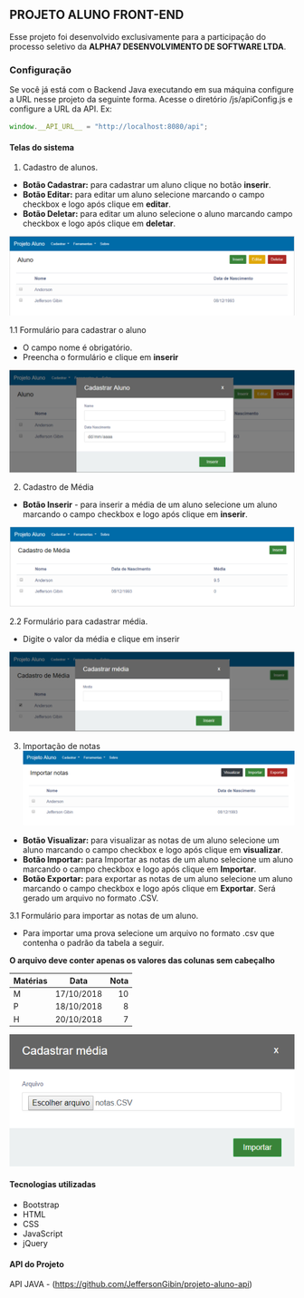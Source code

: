 ## PROJETO ALUNO FRONT-END

Esse projeto foi desenvolvido exclusivamente para a participação do processo seletivo da  **ALPHA7 DESENVOLVIMENTO DE SOFTWARE LTDA**.


### Configuração
Se você já está com o Backend Java executando em sua máquina configure a URL nesse projeto da seguinte forma.
Acesse o diretório /js/apiConfig.js e configure a URL da API. 
Ex: 

```javascript
window.__API_URL__ = "http://localhost:8080/api";
```

#### Telas do sistema


1. Cadastro de alunos.
* **Botão Cadastrar:** para cadastrar um aluno clique no botão **inserir**.
* **Botão Editar:** para editar um aluno selecione marcando o campo checkbox e logo após clique em **editar**.
* **Botão Deletar:** para editar um aluno selecione o aluno marcando campo checkbox e logo após clique em **deletar**.

![github-small](telas/cadastro-aluno.png)

1.1 Formulário para cadastrar o aluno
* O campo nome é obrigatório.
* Preencha o formulário e clique em **inserir**

![github-small](telas/form-cadastroaluno.png)


2. Cadastro de Média
* **Botão Inserir** - para inserir a média de um aluno selecione um aluno marcando o campo checkbox e logo após clique em **inserir**.

![](telas/cadastro-media.png)

2.2 Formulário para cadastrar média. 
* Digite o valor da média e clique em inserir

![github-small](telas/form-cadastromedia.png)

3. Importação de notas
![](telas/importacao-notas.png)

* **Botão Visualizar:** para visualizar as notas de um aluno selecione um aluno marcando o campo checkbox e logo após clique em **visualizar**.
* **Botão Importar:** para Importar as notas de um aluno selecione um aluno marcando o campo checkbox e logo após clique em **Importar**.
* **Botão Exportar:** para exportar as notas de um aluno selecione um aluno marcando o campo checkbox e logo após clique em **Exportar**. Será gerado um arquivo no formato .CSV.

3.1 Formulário para importar as notas de um aluno.

* Para importar uma prova selecione um arquivo no formato .csv que contenha o padrão da tabela a seguir.

**O arquivo deve conter apenas os valores das colunas sem cabeçalho**

| Matérias        | Data        | Nota  |
| -------------  |:-------------:| -----:|
| M | 17/10/2018 | 10 |
| P | 18/10/2018 |  8 |
| H | 20/10/2018 |  7 |

![](telas/importarprova.png)

#### Tecnologias utilizadas
* Bootstrap
* HTML
* CSS
* JavaScript
* jQuery




#### API do Projeto

API JAVA - (https://github.com/JeffersonGibin/projeto-aluno-api)
